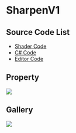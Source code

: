 
# SharpenV1

## Source Code List
- [Shader Code](Shader/SharpenV1.shader)
- [C# Code](SharpenV1.cs)
- [Editor Code](Editor/SharpenV1Editor.cs)


## Property
![](https://raw.githubusercontent.com/QianMo/X-PostProcessing-Gallery/master/Media/Sharpen/SharpenV1/SharpenV1Property.jpg)

## Gallery
![](https://raw.githubusercontent.com/QianMo/X-PostProcessing-Gallery/master/Media/Sharpen/SharpenV1/SharpenV1.gif)